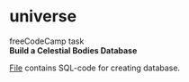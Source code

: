 # universe
freeCodeCamp task  
 **Build a Celestial Bodies Database**  
   
   
 [File](https://github.com/Qehh/universe/blob/main/universe.sql) contains SQL-code for creating database.
